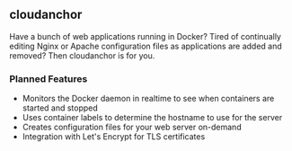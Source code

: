 ## cloudanchor

Have a bunch of web applications running in Docker? Tired of continually editing Nginx or Apache configuration files as applications are added and removed? Then cloudanchor is for you.

### Planned Features

- Monitors the Docker daemon in realtime to see when containers are started and stopped
- Uses container labels to determine the hostname to use for the server
- Creates configuration files for your web server on-demand
- Integration with Let's Encrypt for TLS certificates

